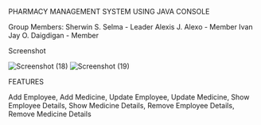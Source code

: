 PHARMACY MANAGEMENT SYSTEM USING JAVA CONSOLE

Group Members:
Sherwin S. Selma - Leader
Alexis J. Alexo - Member
Ivan Jay O. Daigdigan - Member


Screenshot

![Screenshot (18)](https://user-images.githubusercontent.com/116985513/198858365-fc9e8062-664c-43c6-9ea9-bea524fada3b.png)
![Screenshot (19)](https://user-images.githubusercontent.com/116985513/198858367-88652a75-8d62-4638-9b6d-5b9a603ee033.png)

FEATURES

Add Employee,
Add Medicine,
Update Employee,
Update Medicine,
Show Employee Details,
Show Medicine Details,
Remove Employee Details,
Remove Medicine Details



